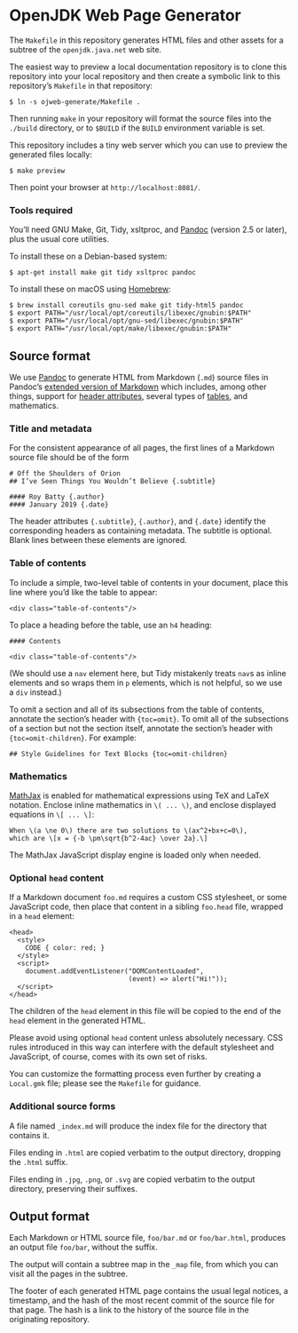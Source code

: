 
OpenJDK Web Page Generator
==========================


The `Makefile` in this repository generates HTML files and other assets
for a subtree of the `openjdk.java.net` web site.

The easiest way to preview a local documentation repository is to clone
this repository into your local repository and then create a symbolic
link to this repository’s `Makefile` in that repository:

    $ ln -s ojweb-generate/Makefile .

Then running `make` in your repository will format the source files into
the `./build` directory, or to `$BUILD` if the `BUILD` environment
variable is set.

This repository includes a tiny web server which you can use to preview
the generated files locally:

    $ make preview

Then point your browser at `http://localhost:8081/`.


### Tools required

You’ll need GNU Make, Git, Tidy, xsltproc, and [Pandoc] (version 2.5 or
later), plus the usual core utilities.

To install these on a Debian-based system:

    $ apt-get install make git tidy xsltproc pandoc

To install these on macOS using [Homebrew]:

    $ brew install coreutils gnu-sed make git tidy-html5 pandoc
    $ export PATH="/usr/local/opt/coreutils/libexec/gnubin:$PATH"
    $ export PATH="/usr/local/opt/gnu-sed/libexec/gnubin:$PATH"
    $ export PATH="/usr/local/opt/make/libexec/gnubin:$PATH"


Source format
-------------

We use [Pandoc] to generate HTML from Markdown (`.md`) source files in
Pandoc’s [extended version of Markdown][pd-markdown] which includes,
among other things, support for [header attributes][pd-hd-attr], several
types of [tables][pd-tables], and mathematics.


### Title and metadata

For the consistent appearance of all pages, the first lines of a Markdown
source file should be of the form

    # Off the Shoulders of Orion
    ## I’ve Seen Things You Wouldn’t Believe {.subtitle}

    #### Roy Batty {.author}
    #### January 2019 {.date}

The header attributes `{.subtitle}`, `{.author}`, and `{.date}` identify
the corresponding headers as containing metadata.  The subtitle is
optional.  Blank lines between these elements are ignored.


### Table of contents

To include a simple, two-level table of contents in your document, place
this line where you’d like the table to appear:

    <div class="table-of-contents"/>

To place a heading before the table, use an `h4` heading:

    #### Contents

    <div class="table-of-contents"/>

(We should use a `nav` element here, but Tidy mistakenly treats `nav`s as
inline elements and so wraps them in `p` elements, which is not helpful,
so we use a `div` instead.)

To omit a section and all of its subsections from the table of contents,
annotate the section’s header with `{toc=omit}`.  To omit all of the
subsections of a section but not the section itself, annotate the
section’s header with `{toc=omit-children}`.  For example:

    ## Style Guidelines for Text Blocks {toc=omit-children}


### Mathematics

[MathJax] is enabled for mathematical expressions using TeX and LaTeX
notation.  Enclose inline mathematics in `\( ... \)`, and enclose
displayed equations in `\[ ... \]`:

    When \(a \ne 0\) there are two solutions to \(ax^2+bx+c=0\),
    which are \[x = {-b \pm\sqrt{b^2-4ac} \over 2a}.\]

The MathJax JavaScript display engine is loaded only when needed.


### Optional `head` content

If a Markdown document `foo.md` requires a custom CSS stylesheet, or some
JavaScript code, then place that content in a sibling `foo.head` file,
wrapped in a `head` element:

    <head>
      <style>
        CODE { color: red; }
      </style>
      <script>
        document.addEventListener("DOMContentLoaded",
                                  (event) => alert("Hi!"));
      </script>
    </head>

The children of the `head` element in this file will be copied to the end
of the `head` element in the generated HTML.

Please avoid using optional `head` content unless absolutely
necessary. CSS rules introduced in this way can interfere with the
default stylesheet and JavaScript, of course, comes with its own set of
risks.

You can customize the formatting process even further by creating a
`Local.gmk` file; please see the `Makefile` for guidance.


### Additional source forms

A file named `_index.md` will produce the index file for the directory
that contains it.

Files ending in `.html` are copied verbatim to the output directory,
dropping the `.html` suffix.

Files ending in `.jpg`, `.png`, or `.svg` are copied verbatim to the
output directory, preserving their suffixes.


Output format
-------------

Each Markdown or HTML source file, `foo/bar.md` or `foo/bar.html`,
produces an output file `foo/bar`, without the suffix.

The output will contain a subtree map in the `_map` file, from which you
can visit all the pages in the subtree.

The footer of each generated HTML page contains the usual legal notices,
a timestamp, and the hash of the most recent commit of the source file
for that page.  The hash is a link to the history of the source file in
the originating repository.


[Pandoc]: https://pandoc.org/
[pd-markdown]: https://pandoc.org/MANUAL.html#pandocs-markdown
[pd-tables]: https://pandoc.org/MANUAL.html#tables
[pd-hd-attr]: https://pandoc.org/MANUAL.html#extension-header_attributes
[Homebrew]: https://brew.sh
[MathJax]: https://docs.mathjax.org/en/latest/index.html

